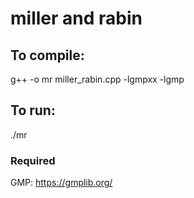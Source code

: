 # miller and rabin

## To compile: 

g++ -o mr miller_rabin.cpp -lgmpxx -lgmp

## To run:

./mr

### Required

GMP: https://gmplib.org/

